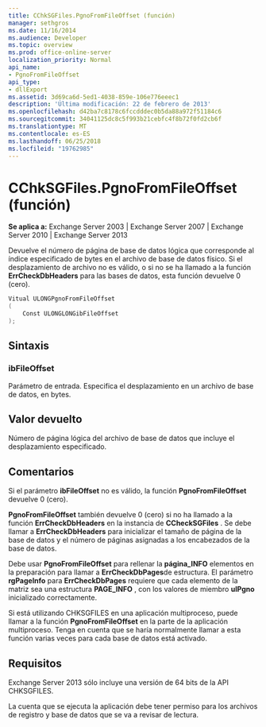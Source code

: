 ```yaml
---
title: CChkSGFiles.PgnoFromFileOffset (función)
manager: sethgros
ms.date: 11/16/2014
ms.audience: Developer
ms.topic: overview
ms.prod: office-online-server
localization_priority: Normal
api_name:
- PgnoFromFileOffset
api_type:
- dllExport
ms.assetid: 3d69ca6d-5ed1-4038-859e-106e776eeec1
description: 'Última modificación: 22 de febrero de 2013'
ms.openlocfilehash: d42ba7c8178c6fccdddec0b5da88a972f51184c6
ms.sourcegitcommit: 34041125dc8c5f993b21cebfc4f8b72f0fd2cb6f
ms.translationtype: MT
ms.contentlocale: es-ES
ms.lasthandoff: 06/25/2018
ms.locfileid: "19762985"
---
```

# <a name="cchksgfilespgnofromfileoffset-function"></a>CChkSGFiles.PgnoFromFileOffset (función)

**Se aplica a:** Exchange Server 2003 | Exchange Server 2007 | Exchange Server 2010 | Exchange Server 2013
  
Devuelve el número de página de base de datos lógica que corresponde al índice especificado de bytes en el archivo de base de datos físico. Si el desplazamiento de archivo no es válido, o si no se ha llamado a la función **ErrCheckDbHeaders** para las bases de datos, esta función devuelve 0 (cero). 
  
```cs
Vitual ULONGPgnoFromFileOffset  
(
    Const ULONGLONGibFileOffset
);

```

## <a name="parameters"></a>Sintaxis

### <a name="ibfileoffset"></a>ibFileOffset
  
Parámetro de entrada. Especifica el desplazamiento en un archivo de base de datos, en bytes.
    
## <a name="return-value"></a>Valor devuelto

Número de página lógica del archivo de base de datos que incluye el desplazamiento especificado.
  
## <a name="remarks"></a>Comentarios

Si el parámetro **ibFileOffset** no es válido, la función **PgnoFromFileOffset** devuelve 0 (cero). 
  
**PgnoFromFileOffset** también devuelve 0 (cero) si no ha llamado a la función **ErrCheckDbHeaders** en la instancia de **CCheckSGFiles** . Se debe llamar a **ErrCheckDbHeaders** para inicializar el tamaño de página de la base de datos y el número de páginas asignadas a los encabezados de la base de datos. 
  
Debe usar **PgnoFromFileOffset** para rellenar la **página\_INFO** elementos en la preparación para llamar a **ErrCheckDbPages**de estructura. El parámetro **rgPageInfo** para **ErrCheckDbPages** requiere que cada elemento de la matriz sea una estructura **PAGE_INFO** , con los valores de miembro **ulPgno** inicializado correctamente. 
  
Si está utilizando CHKSGFILES en una aplicación multiproceso, puede llamar a la función **PgnoFromFileOffset** en la parte de la aplicación multiproceso. Tenga en cuenta que se haría normalmente llamar a esta función varias veces para cada base de datos está activado. 
  
## <a name="requirements"></a>Requisitos

Exchange Server 2013 sólo incluye una versión de 64 bits de la API CHKSGFILES.
  
La cuenta que se ejecuta la aplicación debe tener permiso para los archivos de registro y base de datos que se va a revisar de lectura.
  

